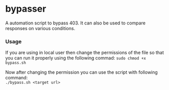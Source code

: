 # bypasser
A automation script to bypass 403.
It can also be used to compare responses on various conditions.

### Usage
If you are using in local user then change the permissions of the file so that you can run it properly using the following commad:
`sudo chmod +x bypass.sh`

Now after changing the permission you can use the script with following command:<br>
`./bypass.sh <target url>`
